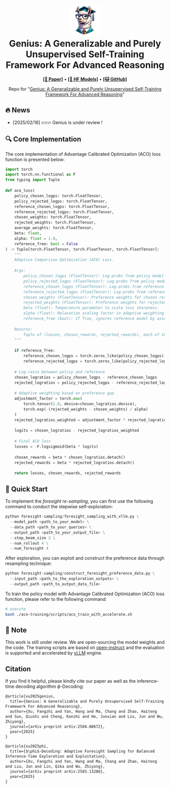 <h1 align="center">
<img src="./assets/logo.png" width="100" alt="Genius" />
<br>
Genius: A Generalizable and Purely Unsupervised Self-Training Framework For Advanced Reasoning
</h1>



<p align="center">
  <a href="https://arxiv.org/abs/2504.08672"><b>[📜 Paper]</b></a> •
  <a href="https://huggingface.co/collections/xufangzhi/genius-67b6be9b65ac174668739270"><b>[🤗 HF Models]</b></a> •
  <a href="https://github.com/xufangzhi/Genius"><b>[🐱 GitHub]</b></a>
  
</p>


<p align="center">
Repo for "<a href="https://arxiv.org/abs/2311.09278" target="_blank">Genius: A Generalizable and Purely Unsupervised Self-Training Framework For Advanced Reasoning</a>"
</p>


## 🔥 News

- [2025/02/16] 🔥🔥🔥 Genius is under review !


## 🔍 Core Implementation

The core implementation of Advantage Calibrated Optimization (ACO) loss function is presented below:

```python
import torch
import torch.nn.functional as F
from typing import Tuple

def aco_loss(
    policy_chosen_logps: torch.FloatTensor,
    policy_rejected_logps: torch.FloatTensor,
    reference_chosen_logps: torch.FloatTensor,
    reference_rejected_logps: torch.FloatTensor,
    chosen_weights: torch.FloatTensor,
    rejected_weights: torch.FloatTensor,
    average_weights: torch.FloatTensor,
    beta: float,
    alpha: float = 1.0,
    reference_free: bool = False
) -> Tuple[torch.FloatTensor, torch.FloatTensor, torch.FloatTensor]:
    """
    Adaptive Comparison Optimization (ACO) Loss.

    Args:
        policy_chosen_logps (FloatTensor): Log-probs from policy model for chosen responses. Shape: (batch,)
        policy_rejected_logps (FloatTensor): Log-probs from policy model for rejected responses. Shape: (batch,)
        reference_chosen_logps (FloatTensor): Log-probs from reference model for chosen responses. Shape: (batch,)
        reference_rejected_logps (FloatTensor): Log-probs from reference model for rejected responses. Shape: (batch,)
        chosen_weights (FloatTensor): Preference weights for chosen responses.
        rejected_weights (FloatTensor): Preference weights for rejected responses.
        beta (float): Temperature parameter to scale loss sharpness.
        alpha (float): Relaxation scaling factor in adaptive weighting.
        reference_free (bool): If True, ignores reference model by assuming uniform logits.

    Returns:
        Tuple of (losses, chosen_rewards, rejected_rewards), each of shape (batch,)
    """

    if reference_free:
        reference_chosen_logps = torch.zeros_like(policy_chosen_logps)
        reference_rejected_logps = torch.zeros_like(policy_rejected_logps)

    # Log-ratio between policy and reference
    chosen_logratios = policy_chosen_logps - reference_chosen_logps
    rejected_logratios = policy_rejected_logps - reference_rejected_logps

    # Adaptive weighting based on preference gap
    adjustment_factor = torch.max(
        torch.tensor(1.0, device=chosen_logratios.device),
        torch.exp(-(rejected_weights - chosen_weights) / alpha)
    )
    rejected_logratios_weighted = adjustment_factor * rejected_logratios

    logits = chosen_logratios - rejected_logratios_weighted

    # Final ACO loss
    losses = -F.logsigmoid(beta * logits)

    chosen_rewards = beta * chosen_logratios.detach()
    rejected_rewards = beta * rejected_logratios.detach()

    return losses, chosen_rewards, rejected_rewards
```


## 🚀 Quick Start

To implement the *foresight re-sampling*, you can first use the following command to conduct the stepwise self-exploration:

```python
python foresight-sampling/foresight_sampling_with_vllm.py \
  --model_path <path_to_your_model> \
  --data_path <path_to_your_queries> \
  --output_path <path_to_your_output_file> \
  --step_beam_size 2 \
  --num_rollout 4 \
  --num_foresight 4
```

After exploration, you can exploit and construct the preference data through resampling technique:

```python
python foresight-sampling/construct_foresight_preference_data.py \
  --input_path <path_to_the_exploration_outputs> \
  --output_path <path_to_output_data_file>
```

To train the policy model with Advantage Calibrated Optimization (ACO) loss function, please refer to the following command:

```bash
# execute
bash ./aco-training/scripts/aco_train_with_accelerate.sh
```


## 📒 Note
This work is still under review. We are open-sourcing the model weights and the code. The training scripts are based on [open-instruct](https://github.com/allenai/open-instruct) and the evaluation is supported and accelerated by [vLLM](https://docs.vllm.ai/en/latest/) engine.


## Citation
If you find it helpful, please kindly cite our paper as well as the inference-time decoding algorithm $\phi$-Decoding:

```
@article{xu2025genius,
  title={Genius: A Generalizable and Purely Unsupervised Self-Training Framework For Advanced Reasoning},
  author={Xu, Fangzhi and Yan, Hang and Ma, Chang and Zhao, Haiteng and Sun, Qiushi and Cheng, Kanzhi and He, Junxian and Liu, Jun and Wu, Zhiyong},
  journal={arXiv preprint arXiv:2504.08672},
  year={2025}
}
```

```
@article{xu2025phi,
  title={$\phi$-Decoding: Adaptive Foresight Sampling for Balanced Inference-Time Exploration and Exploitation},
  author={Xu, Fangzhi and Yan, Hang and Ma, Chang and Zhao, Haiteng and Liu, Jun and Lin, Qika and Wu, Zhiyong},
  journal={arXiv preprint arXiv:2503.13288},
  year={2025}
}
```